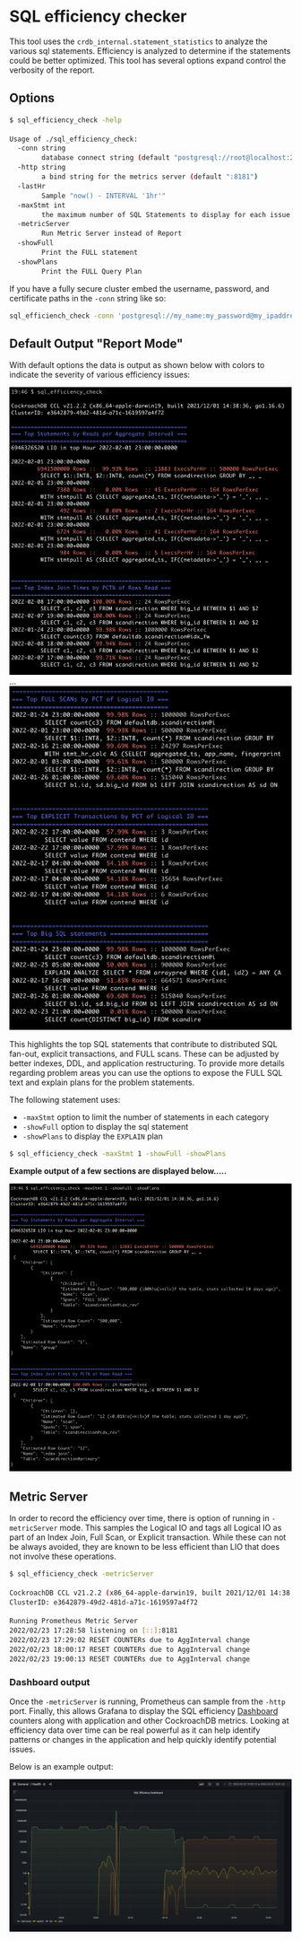 # SQL efficiency checker 

This tool uses the `crdb_internal.statement_statistics` to analyze the various sql statements. Efficiency is analyzed to determine if the statements could be better optimized.  This tool has several options expand control the verbosity of the report.


## Options

```bash
$ sql_efficiency_check -help

Usage of ./sql_efficiency_check:
  -conn string
    	database connect string (default "postgresql://root@localhost:26257/defaultdb?sslmode=disable")
  -http string
    	a bind string for the metrics server (default ":8181")
  -lastHr
    	Sample "now() - INTERVAL '1hr'"
  -maxStmt int
    	the maximum number of SQL Statements to display for each issue (default 5)
  -metricServer
    	Run Metric Server instead of Report
  -showFull
    	Print the FULL statement
  -showPlans
    	Print the FULL Query Plan
```

If you have a fully secure cluster embed the username, password, and certificate paths in the `-conn` string like so:

```bash
sql_efficiench_check -conn 'postgresql://my_name:my_password@my_ipaddress:26257/defaultdb?sslmode=verify-full&sslrootcert=$HOME/Library/CockroachCloud/certs/my_ca.crt'
```

## Default Output "Report Mode"

With default options the data is output as shown below with colors to indicate the severity of various efficiency issues:

![](img/default_report_output_1.png)
...
![](img/default_report_output_2.png)

This highlights the top SQL statements that contribute to distributed SQL fan-out, explicit transactions, and FULL scans.  These can be adjusted by better indexes, DDL, and application restructuring.  To provide more details regarding problem areas you can use the options to expose the FULL SQL text and explain plans for the problem statements.

The following statement uses:
- `-maxStmt` option to limit the number of statements in each category 
- `-showFull` option to display the sql statement
- `-showPlans` to display the `EXPLAIN` plan

```bash
$ sql_efficiency_check -maxStmt 1 -showFull -showPlans
```

**Example output of a few sections are displayed below.....**

![](img/report_output_plans.png)

## Metric Server

In order to record the efficiency over time, there is option of running in `-metricServer` mode.  This samples the Logical IO and tags all Logical IO as part of an Index Join, Full Scan, or Explicit transaction.  While these can not be always avoided, they are known to be less efficient than LIO that does not involve these operations.  


```bash
$ sql_efficiency_check -metricServer

CockroachDB CCL v21.2.2 (x86_64-apple-darwin19, built 2021/12/01 14:38:36, go1.16.6)
ClusterID: e3642879-49d2-481d-a71c-1619597a4f72

Running Prometheus Metric Server
2022/02/23 17:28:58 listening on [::]:8181
2022/02/23 17:29:02 RESET COUNTERs due to AggInterval change
2022/02/23 18:00:17 RESET COUNTERs due to AggInterval change
2022/02/23 19:00:13 RESET COUNTERs due to AggInterval change
```


### Dashboard output

Once the `-metricServer` is running, Prometheus can sample from the `-http` port.  Finally, this allows Grafana to display the SQL efficiency [Dashboard](SQLEfficiencyDashboard-1645677578406.json) counters along with application and other CockroachDB metrics. Looking at efficiency data over time can be real powerful as it can help identify patterns or changes in the application and help quickly identify potential issues.

Below is an example output:

![](img/sql_efficiency_dashboard_prometheus.png)

